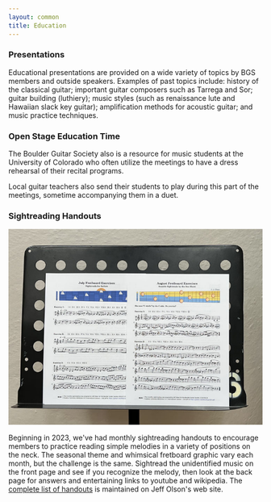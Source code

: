 ```yaml
---
layout: common
title: Education
---
```


### Presentations ###

Educational presentations are provided on a wide variety of topics by BGS members and outside speakers. Examples of past topics include: history of the classical guitar; important guitar composers such as Tarrega and Sor; guitar building (luthiery); music styles (such as renaissance lute and Hawaiian slack key guitar); amplification methods for acoustic guitar; and music practice techniques.

### Open Stage Education Time ###

The Boulder Guitar Society also is a resource for music students at the University of Colorado who often utilize the meetings to have a dress rehearsal of their recital programs.

Local guitar teachers also send their students to play during this part of the meetings, sometime accompanying them in a duet.

### Sightreading Handouts ###

![HandoutStand](/pics/handout-stand-1.jpg)

Beginning in 2023, we've had monthly sightreading handouts to encourage members to practice reading simple melodies in a variety of positions on the neck.  The seasonal theme and whimsical fretboard graphic vary each month, but the challenge is the same.  Sightread the unidentified music on the front page and see if you recognize the melody, then look at the back page for answers and entertaining links to youtube and wikipedia.  The [complete list of handouts](https://jjolson.net/BGS/complete.html) is maintained on Jeff Olson's web site.
